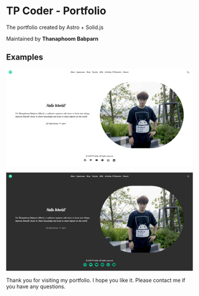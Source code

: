 # TP Coder - Portfolio

The portfolio created by Astro + Solid.js

Maintained by **Thanaphoom Babparn**

## Examples

![Light Theme](./images/Portfolio-Light.jpeg)

![Dark Theme](./images/Portfolio-Dark.jpeg)

Thank you for visiting my portfolio. I hope you like it. Please contact me if you have any questions.
